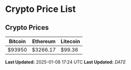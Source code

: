 # Crypto Price List

## Crypto Prices
| Bitcoin | Ethereum | Litecoin |
| ------- | -------- | -------- |
| $93950 | $3266.17 | $99.36 |
**Last Updated:** 2025-01-08 17:24 UTC
**Last Updated:** $DATE$
